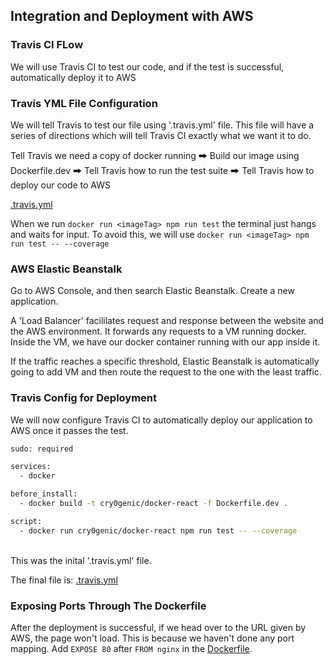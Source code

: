 ## Integration and Deployment with AWS

### Travis CI FLow
We will use Travis CI to test our code, and if the test is successful, automatically deploy it to AWS

### Travis YML File Configuration
We will tell Travis to test our file using '.travis.yml' file. This file will have a series of directions which will tell Travis CI exactly what we want it to do. <br/>

Tell Travis we need a copy of docker running 🠲 Build our image using Dockerfile.dev 🠲 Tell Travis how to run the test suite 🠲 Tell Travis how to deploy our code to AWS <br/>

[.travis.yml](https://github.com/cry0genic/Docker/blob/main/7.%20Continous%20Integration%20and%20Deployment%20with%20AWS/production/frontend/.travis.yml) <br/>

When we run ```docker run <imageTag> npm run test``` the terminal just hangs and waits for input. To avoid this, we will use ```docker run <imageTag> npm run test -- --coverage``` <br/>

### AWS Elastic Beanstalk
Go to AWS Console, and then search Elastic Beanstalk. Create a new application.<br/>

A 'Load Balancer' facililates request and response between the website and the AWS environment. It forwards any requests to a VM running docker. Inside the VM, we have our docker container running with our app inside it.<br/>

If the traffic reaches a specific threshold, Elastic Beanstalk is automatically going to add VM and then route the request to the one with the least traffic.

### Travis Config for Deployment
We will now configure Travis CI to automatically deploy our application to AWS once it passes the test.<br/>

```bash
sudo: required

services:
  - docker

before_install:
  - docker build -t cry0genic/docker-react -f Dockerfile.dev .

script:
  - docker run cry0genic/docker-react npm run test -- --coverage
```

<br/>
This was the inital '.travis.yml' file.<br/>

The final file is:
[.travis.yml](https://github.com/cry0genic/Docker/blob/main/7.%20Continous%20Integration%20and%20Deployment%20with%20AWS/production/frontend/.travis.yml)

### Exposing Ports Through The Dockerfile
After the deployment is successful, if we head over to the URL given by AWS, the page won't load. This is because we haven't done any port mapping. Add ```EXPOSE 80``` after ```FROM nginx``` in the [Dockerfile](https://github.com/cry0genic/Docker/blob/main/7.%20Continous%20Integration%20and%20Deployment%20with%20AWS/production/frontend/Dockerfile).

